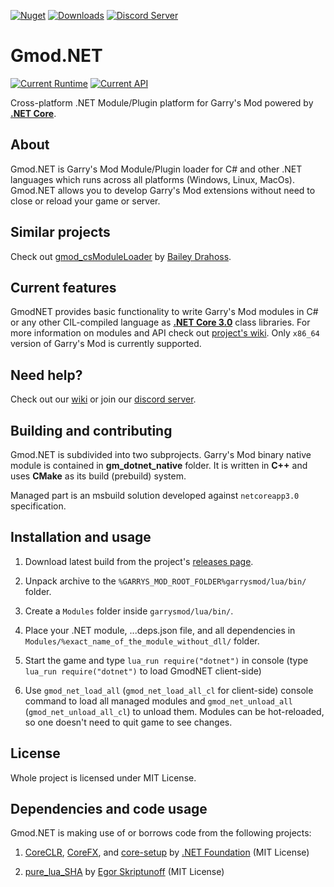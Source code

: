 [![Nuget](https://img.shields.io/nuget/v/GmodNET.API?color=Blue&style=for-the-badge)](https://www.nuget.org/packages/GmodNET.API/) [![Downloads](https://img.shields.io/nuget/dt/GmodNET.API?color=green&style=for-the-badge)](https://www.nuget.org/packages/GmodNET.API/) [![Discord Server](https://img.shields.io/discord/632622505848471554?label=Our%20Discord&style=for-the-badge)](https://discord.gg/9bP8nMT)

# Gmod.NET
[![Current Runtime](https://img.shields.io/badge/Current%20Runtime-0.3.1-green?style=flat-square)](https://github.com/GlebChili/GmodDotNet/wiki/GmodNET-Runtime-and-GmodNET.API-version-correspondence#gmodnet-and-gmodnetapi) [![Current API](https://img.shields.io/badge/Current%20API-0.3.1-green?style=flat-square)](https://github.com/GlebChili/GmodDotNet/wiki/GmodNET-Runtime-and-GmodNET.API-version-correspondence#gmodnet-and-gmodnetapi)

Cross-platform .NET Module/Plugin platform for Garry's Mod powered by [__.NET Core__](https://dotnet.microsoft.com/).

## About

Gmod.NET is Garry's Mod Module/Plugin loader for C#
and other .NET languages which runs across all platforms (Windows,
Linux, MacOs). Gmod.NET allows you to develop Garry's Mod extensions without
need to close or reload your game or server.

## Similar projects

Check out [gmod_csModuleLoader](https://github.com/dedady157/gmod_csModuleLoader) by [Bailey Drahoss](https://github.com/dedady157).

## Current features

GmodNET provides basic functionality to write Garry's Mod modules in C# or any other CIL-compiled language as [__.NET Core 3.0__](https://dotnet.microsoft.com/) class libraries. For more information on modules and API check out [project's wiki](https://github.com/GlebChili/GmodDotNet/wiki). Only `x86_64` version of Garry's Mod is currently supported.

## Need help?

Check out our [wiki](https://github.com/GlebChili/GmodDotNet/wiki) or join our [discord server](https://discord.gg/9bP8nMT).

## Building and contributing

Gmod.NET is subdivided into two subprojects. Garry's Mod binary native module is
contained in __gm_dotnet_native__ folder. It is written in __C++__ and uses
__CMake__ as its build (prebuild) system.

Managed part is an msbuild solution developed against `netcoreapp3.0` specification.

## Installation and usage

1) Download latest build from the project's [releases page](https://github.com/GlebChili/GmodDotNet/releases).

2) Unpack archive to the `%GARRYS_MOD_ROOT_FOLDER%garrysmod/lua/bin/` folder.

3) Create a `Modules` folder inside `garrysmod/lua/bin/`.

4) Place your .NET module, ...deps.json file, and all dependencies in `Modules/%exact_name_of_the_module_without_dll/` folder.

5) Start the game and type `lua_run require("dotnet")` in console (type `lua_run require("dotnet")` to load GmodNET client-side)

6) Use `gmod_net_load_all` (`gmod_net_load_all_cl` for client-side) console command to load all managed modules and `gmod_net_unload_all` (`gmod_net_unload_all_cl`) to unload them. Modules can be hot-reloaded, so one doesn't need to quit game to see changes.

## License

Whole project is licensed under MIT License.

## Dependencies and code usage

Gmod.NET is making use of or borrows code from the following projects:

1) [CoreCLR](https://github.com/dotnet/coreclr), [CoreFX](https://github.com/dotnet/corefx), and [core-setup](https://github.com/dotnet/core-setup) by [.NET Foundation](https://github.com/dotnet) (MIT License)

2) [pure_lua_SHA](https://github.com/Egor-Skriptunoff/pure_lua_SHA) by [Egor Skriptunoff](https://github.com/Egor-Skriptunoff) (MIT License)
